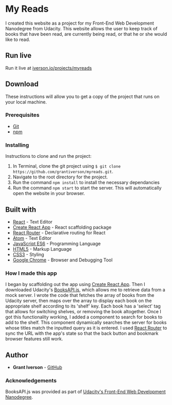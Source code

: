 # My Reads

I created this website as a project for my Front-End Web Development Nanodegree from Udacity. This website allows the user to keep track of books that have been read, are currently being read, or that he or she would like to read.

## Run live

Run it live at [iverson.io/projects/myreads](https://iverson.io/projects/myreads)

## Download

These instructions will allow you to get a copy of the project that runs on your local machine.

### Prerequisites

* [Git](https://git-scm.com/downloads)
* [npm](https://www.npmjs.com/get-npm)

### Installing

Instructions to clone and run the project:
1. In Terminal, clone the git project using `$ git clone https://github.com/grantiverson/myreads.git`.
2. Navigate to the root directory for the project.
3. Run the command `npm install` to install the necessary dependancies
3. Run the command `npm start` to start the server. This will automatically open the website in your browser.

## Built with

* [React](https://reactjs.org/) - Text Editor
* [Create React App](https://github.com/facebookincubator/create-react-app) - React scaffolding package
* [React Router](https://github.com/ReactTraining/react-router) - Declarative routing for React
* [Atom](https://atom.io) - Text Editor
* [JavaScript ES6](https://developer.mozilla.org/en-US/docs/Web/JavaScript) - Programming Language
* [HTML5](https://developer.mozilla.org/en-US/docs/Web/Guide/HTML/HTML5) - Markup Language
* [CSS3](https://developer.mozilla.org/en-US/docs/Web/CSS/CSS3) - Styling
* [Google Chrome](https://www.google.com/chrome/) - Browser and Debugging Tool

### How I made this app

I began by scaffolding out the app using [Create React App](https://github.com/facebookincubator/create-react-app). Then I downloaded Udacity's [BooksAPI.js](https://github.com/udacity/reactnd-project-myreads-starter/tree/master/src/booksAPI.js), which allows me to retrieve data from a mock server. I wrote the code that fetches the array of books from the Udacity server, then maps over the array to display each book on the appropriate shelf according to its 'shelf' key. Each book has a 'select' tag that allows for switching shelves, or removing the book altogether. Once I got this functionality working, I added a component to search for books to add to the shelf. This component dynamically searches the server for books whose titles match the inputted query as it is entered. I used [React Router](https://github.com/ReactTraining/react-router) to sync the URL with the app's state so that the back button and bookmark browser features still work.

## Author

* **Grant Iverson** - [GitHub](https://github.com/grantiverson)

### Acknowledgements

BooksAPI.js was provided as part of [Udacity's Front-End Web Development Nanodegree](https://www.udacity.com/course/front-end-web-developer-nanodegree--nd001?gclid=CjwKCAjwq_vWBRACEiwAEReprL6RuGAkBbe7XRljOzu9GYr_zQ70LKtonUz_Qev-z0rf07jmNrZNMRoCF9sQAvD_BwE).
